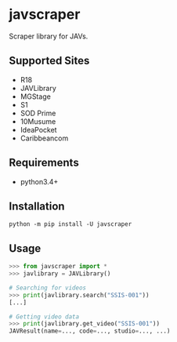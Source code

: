 # javscraper
Scraper library for JAVs.

## Supported Sites
- R18
- JAVLibrary
- MGStage
- S1
- SOD Prime
- 10Musume
- IdeaPocket
- Caribbeancom

## Requirements
- python3.4+

## Installation
```commandline
python -m pip install -U javscraper
```

## Usage
```python
>>> from javscraper import *
>>> javlibrary = JAVLibrary()

# Searching for videos
>>> print(javlibrary.search("SSIS-001"))
[...]

# Getting video data
>>> print(javlibrary.get_video("SSIS-001"))
JAVResult(name=..., code=..., studio=..., ...)
```